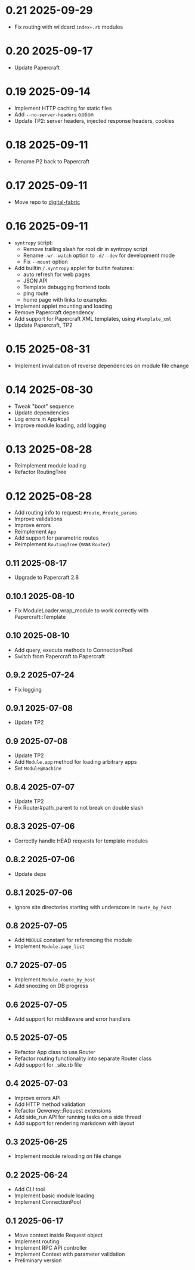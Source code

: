 # 0.21 2025-09-29

- Fix routing with wildcard `index+.rb` modules

# 0.20 2025-09-17

- Update Papercraft

# 0.19 2025-09-14

- Implement HTTP caching for static files
- Add `--no-server-headers` option
- Update TP2: server headers, injected response headers, cookies

# 0.18 2025-09-11

- Rename P2 back to Papercraft

# 0.17 2025-09-11

- Move repo to [digital-fabric](https://github.com/digital-fabric/syntropy)

# 0.16 2025-09-11

- `syntropy` script:
  - Remove trailing slash for root dir in syntropy script
  - Rename `-w/--watch` option to `-d/--dev` for development mode
  - Fix `--mount` option
- Add builtin `/.syntropy` applet for builtin features:
  - auto refresh for web pages
  - JSON API
  - Template debugging frontend tools
  - ping route
  - home page with links to examples
- Implement applet mounting and loading
- Remove Papercraft dependency
- Add support for Papercraft XML templates, using `#template_xml`
- Update Papercraft, TP2

# 0.15 2025-08-31

- Implement invalidation of reverse dependencies on module file change

# 0.14 2025-08-30

- Tweak "boot" sequence
- Update dependencies
- Log errors in App#call
- Improve module loading, add logging

# 0.13 2025-08-28

- Reimplement module loading
- Refactor RoutingTree

# 0.12 2025-08-28

- Add routing info to request: `#route`, `#route_params`
- Improve validations
- Improve errors
- Reimplement `App`
- Add support for parametric routes
- Reimplement `RoutingTree` (was `Router`)

## 0.11 2025-08-17

- Upgrade to Papercraft 2.8

## 0.10.1 2025-08-10

- Fix ModuleLoader.wrap_module to work correctly with Papercraft::Template

## 0.10 2025-08-10

- Add query, execute methods to ConnectionPool
- Switch from Papercraft to Papercraft

## 0.9.2 2025-07-24

- Fix logging

## 0.9.1 2025-07-08

- Update TP2

## 0.9 2025-07-08

- Update TP2
- Add `Module.app` method for loading arbitrary apps
- Set `Module@machine`

## 0.8.4 2025-07-07

- Update TP2
- Fix Router#path_parent to not break on double slash

## 0.8.3 2025-07-06

- Correctly handle HEAD requests for template modules

## 0.8.2 2025-07-06

- Update deps

## 0.8.1 2025-07-06

- Ignore site directories starting with underscore in `route_by_host`

## 0.8 2025-07-05

- Add `MODULE` constant for referencing the module
- Implement `Module.page_list`

## 0.7 2025-07-05

- Implement `Module.route_by_host`
- Add snoozing on DB progress

## 0.6 2025-07-05

- Add support for middleware and error handlers

## 0.5 2025-07-05

- Refactor App class to use Router
- Refactor routing functionality into separate Router class
- Add support for _site.rb file

## 0.4 2025-07-03

- Improve errors API
- Add HTTP method validation
- Refactor Qeweney::Request extensions
- Add side_run API for running tasks on a side thread
- Add support for rendering markdown with layout

## 0.3 2025-06-25

- Implement module reloading on file change

## 0.2 2025-06-24

- Add CLI tool
- Implement basic module loading
- Implement ConnectionPool

## 0.1 2025-06-17

- Move context inside Request object
- Implement routing
- Implement RPC API controller
- Implement Context with parameter validation
- Preliminary version
